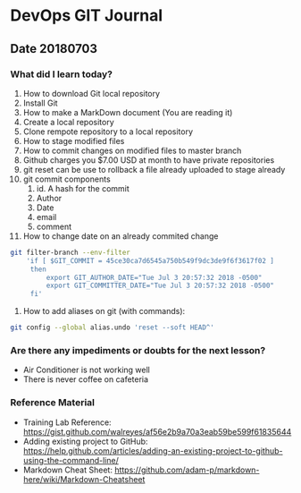 # DevOps GIT Journal
## Date 20180703

### What did I learn today?

1. How to download Git local repository
2. Install Git
3. How to make a MarkDown document (You are reading it)
4. Create a local repository
5. Clone rempote repository to a local repository
6. How to stage modified files
7. How to commit changes on modified files to master branch
8. Github charges you $7.00 USD at month to have private repositories
9. git reset can be use to rollback a file already uploaded to stage already
10. git commit components
      1. id. A hash for the commit
      1. Author
      1. Date
      1. email
      1. comment
11. How to change date on an already commited change
```bash
git filter-branch --env-filter
    'if [ $GIT_COMMIT = 45ce30ca7d6545a750b549f9dc3de9f6f3617f02 ]
     then
         export GIT_AUTHOR_DATE="Tue Jul 3 20:57:32 2018 -0500"
         export GIT_COMMITTER_DATE="Tue Jul 3 20:57:32 2018 -0500"
     fi'
```
1. How to add aliases on git (with commands):
```bash
git config --global alias.undo 'reset --soft HEAD^'
```

### Are there any impediments or doubts for the next lesson?

* Air Conditioner is not working well
* There is never coffee on cafeteria

### Reference Material

* Training Lab Reference: https://gist.github.com/walreyes/af56e2b9a70a3eab59be599f61835644
* Adding existing project to GitHub:  https://help.github.com/articles/adding-an-existing-project-to-github-using-the-command-line/
* Markdown Cheat Sheet: https://github.com/adam-p/markdown-here/wiki/Markdown-Cheatsheet
